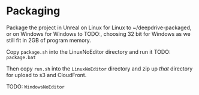 # Packaging

Package the project in Unreal on Linux for Linux to ~/deepdrive-packaged, or on Windows for Windows to TODO:<FIND-HOME>, 
choosing 32 bit for Windows as we still fit in 2GB of program memory.

Copy `package.sh` into the LinuxNoEditor directory and run it 
TODO: `package.bat`

Then copy `run.sh` into the `LinuxNoEditor` directory and zip up _that_ directory for upload to
s3 and CloudFront.

TODO: `WindowsNoEditor`